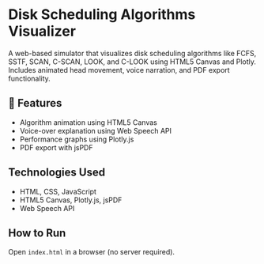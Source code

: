 
# Disk Scheduling Algorithms Visualizer 

A web-based simulator that visualizes disk scheduling algorithms like FCFS, SSTF, SCAN, C-SCAN, LOOK, and C-LOOK using HTML5 Canvas and Plotly. Includes animated head movement, voice narration, and PDF export functionality.

## 🔧 Features
- Algorithm animation using HTML5 Canvas
- Voice-over explanation using Web Speech API
- Performance graphs using Plotly.js
- PDF export with jsPDF

## Technologies Used
- HTML, CSS, JavaScript
- HTML5 Canvas, Plotly.js, jsPDF
- Web Speech API

## How to Run
Open `index.html` in a browser (no server required).
